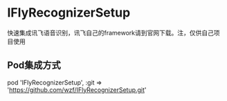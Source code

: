 # IFlyRecognizerSetup
快速集成讯飞语音识别，讯飞自己的framework请到官网下载。注，仅供自己项目使用

## Pod集成方式
pod 'IFlyRecognizerSetup', :git => 'https://github.com/wzf/IFlyRecognizerSetup.git'
